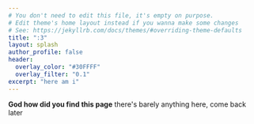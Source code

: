 ```yaml
---
# You don't need to edit this file, it's empty on purpose.
# Edit theme's home layout instead if you wanna make some changes
# See: https://jekyllrb.com/docs/themes/#overriding-theme-defaults
title: ":3"
layout: splash
author_profile: false
header:
  overlay_color: "#30FFFF"
  overlay_filter: "0.1"
excerpt: "here am i"
---
```

**God how did you find this page**
there's barely anything here, come back later
